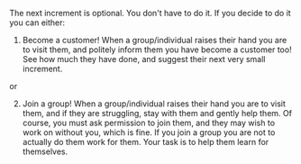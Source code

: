 
The next increment is optional.
You don't have to do it.
If you decide to do it you can either:

1) Become a customer!
When a group/individual raises their hand you
are to visit them, and politely inform them
you have become a customer too!
See how much they have done, and suggest their
next very small increment.

or

2) Join a group!
When a group/individual raises their hand you
are to visit them, and if they are struggling,
stay with them and gently help them. Of course,
you must ask permission to join them, and
they may wish to work on without you, which
is fine. If you join a group you are not to
actually do them work for them. Your task is
to help them learn for themselves.
